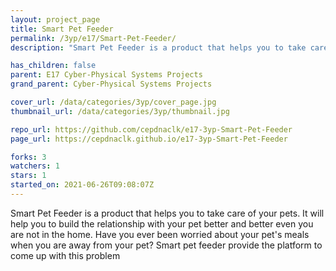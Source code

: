 ```yaml
---
layout: project_page
title: Smart Pet Feeder
permalink: /3yp/e17/Smart-Pet-Feeder/
description: "Smart Pet Feeder is a product that helps you to take care of your pets. It will help you to build the relationship with your pet better and better even you are not in the home. Have you ever been worried about your pet's meals when you are away from your pet? Smart pet feeder provide the platform to come up with this problem"

has_children: false
parent: E17 Cyber-Physical Systems Projects
grand_parent: Cyber-Physical Systems Projects

cover_url: /data/categories/3yp/cover_page.jpg
thumbnail_url: /data/categories/3yp/thumbnail.jpg

repo_url: https://github.com/cepdnaclk/e17-3yp-Smart-Pet-Feeder
page_url: https://cepdnaclk.github.io/e17-3yp-Smart-Pet-Feeder

forks: 3
watchers: 1
stars: 1
started_on: 2021-06-26T09:08:07Z
---
```

Smart Pet Feeder is a product that helps you to take care of your pets. It will help you to build the relationship with your pet better and better even you are not in the home. Have you ever been worried about your pet's meals when you are away from your pet? Smart pet feeder provide the platform to come up with this problem

